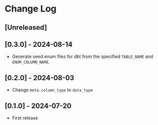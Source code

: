 # Change Log

## [Unreleased]

## [0.3.0] - 2024-08-14

- Generate seed enum files for dbt from the specified `TABLE_NAME` and `ENUM_COLUMN_NAME`.

## [0.2.0] - 2024-08-03

- Change `meta.column_type` to `data_type`

## [0.1.0] - 2024-07-20

- First release
